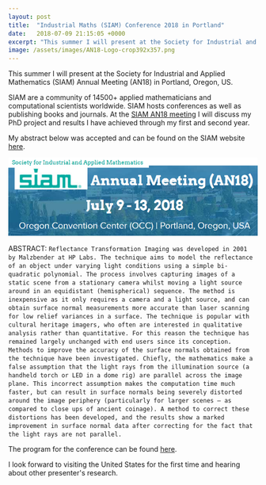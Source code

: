 ```yaml
---
layout: post
title:  "Industrial Maths (SIAM) Conference 2018 in Portland"
date:   2018-07-09 21:15:05 +0000
excerpt: "This summer I will present at the Society for Industrial and Applied Mathematics (SIAM) Annual Meeting (AN18) in Portland, Oregon, US. My abstract can be found here and on the SIAM website."
image: /assets/images/AN18-Logo-crop392x357.png
---
```

This summer I will present at the Society for Industrial and Applied Mathematics (SIAM) Annual Meeting (AN18) in Portland, Oregon, US.

SIAM are a community of 14500+ applied mathematicians and computational scientists worldwide. SIAM hosts conferences as well as publishing books and journals. At the [SIAM AN18 meeting][SIAM-link] I will discuss my PhD project and results I have achieved through my first and second year. 



My abstract below was accepted and can be found on the SIAM website [here][my-abstract].

![SIAM AN18](/assets/images/SIAM2.png)

ABSTRACT:   `Reflectance Transformation Imaging was developed in 2001 by Malzbender at HP Labs. The technique aims to model the reflectance of an object under varying light conditions using a simple bi-quadratic polynomial. The process involves capturing images of a static scene from a stationary camera whilst moving a light source around in an equidistant (hemispherical) sequence. The method is inexpensive as it only requires a camera and a light source, and can obtain surface normal measurements more accurate than laser scanning for low relief variances in a surface. The technique is popular with cultural heritage imagers, who often are interested in qualitative analysis rather than quantitative. For this reason the technique has remained largely unchanged with end users since its conception. Methods to improve the accuracy of the surface normals obtained from the technique have been investigated. Chiefly, the mathematics make a false assumption that the light rays from the illumination source (a handheld torch or LED in a dome rig) are parallel across the image plane. This incorrect assumption makes the computation time much faster, but can result in surface normals being severely distorted around the image periphery (particularly for larger scenes – as compared to close ups of ancient coinage). A method to correct these distortions has been developed, and the results show a marked improvement in surface normal data after correcting for the fact that the light rays are not parallel.`






The program for the conference can be found [here][conf-prog].

I look forward to visiting the United States for the first time and hearing about other presenter's research.


[blog-link]: http://www.mattmcguigan.co.uk/2018/06/09/welcome-to-material-jekyll/
[SIAM-link]: https://www.siam.org/Conferences/CM/Main/an18
[my-abstract]: http://meetings.siam.org/sess/dsp_talk.cfm?p=92079
[conf-prog]: http://meetings.siam.org/program.cfm?CONFCODE=AN18


